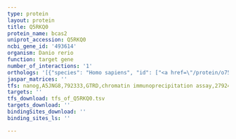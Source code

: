 ```yaml
---
type: protein
layout: protein
title: Q5RKQ0
protein_name: bcas2
uniprot_accession: Q5RKQ0
ncbi_gene_id: '493614'
organism: Danio rerio
function: target gene
number_of_interactions: '1'
orthologs: '[{"species": "Homo sapiens", "id": ["<a href=\"/protein/o75934\">O75934</a>"]}, {"species": "Mus musculus", "id": ["<a href=\"/protein/q9d287\">Q9D287</a>"]}, {"species": "Rattus norvegicus", "id": ["<a href=\"/protein/b5dfm8\">B5DFM8</a>"]}, {"species": "Drosophila melanogaster", "id": ["<a href=\"/protein/q9vay6\">Q9VAY6</a>"]}, {"species": "Caenorhabditis elegans", "id": ["Q22417"]}]'
jaspar_matrices: ''
tfs: nanog,A5JNG8,792333,GTRD,chromatin immunoprecipitation assay,27924024%5Buid%5D,No
targets: ''
tfs_download: tfs_of_Q5RKQ0.tsv
targets_download: ''
bindingSites_download: ''
binding_sites_ls: ''

---
```

